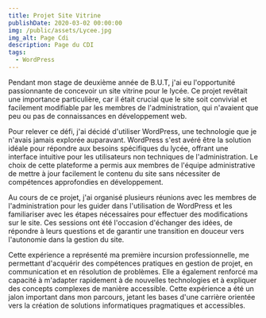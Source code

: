 ```yaml
---
title: Projet Site Vitrine
publishDate: 2020-03-02 00:00:00
img: /public/assets/Lycee.jpg
img_alt: Page Cdi
description: Page du CDI
tags:
  - WordPress
---
```



Pendant mon stage de deuxième année de B.U.T, j'ai eu l'opportunité passionnante de concevoir un site vitrine pour le lycée. Ce projet revêtait une importance particulière, car il était crucial que le site soit convivial et facilement modifiable par les membres de l'administration, qui n'avaient que peu ou pas de connaissances en développement web.

Pour relever ce défi, j'ai décidé d'utiliser WordPress, une technologie que je n'avais jamais explorée auparavant. WordPress s'est avéré être la solution idéale pour répondre aux besoins spécifiques du lycée, offrant une interface intuitive pour les utilisateurs non techniques de l'administration. Le choix de cette plateforme a permis aux membres de l'équipe administrative de mettre à jour facilement le contenu du site sans nécessiter de compétences approfondies en développement.

Au cours de ce projet, j'ai organisé plusieurs réunions avec les membres de l'administration pour les guider dans l'utilisation de WordPress et les familiariser avec les étapes nécessaires pour effectuer des modifications sur le site. Ces sessions ont été l'occasion d'échanger des idées, de répondre à leurs questions et de garantir une transition en douceur vers l'autonomie dans la gestion du site.

Cette expérience a représenté ma première incursion professionnelle, me permettant d'acquérir des compétences pratiques en gestion de projet, en communication et en résolution de problèmes. Elle a également renforcé ma capacité à m'adapter rapidement à de nouvelles technologies et à expliquer des concepts complexes de manière accessible. Cette expérience a été un jalon important dans mon parcours, jetant les bases d'une carrière orientée vers la création de solutions informatiques pragmatiques et accessibles.